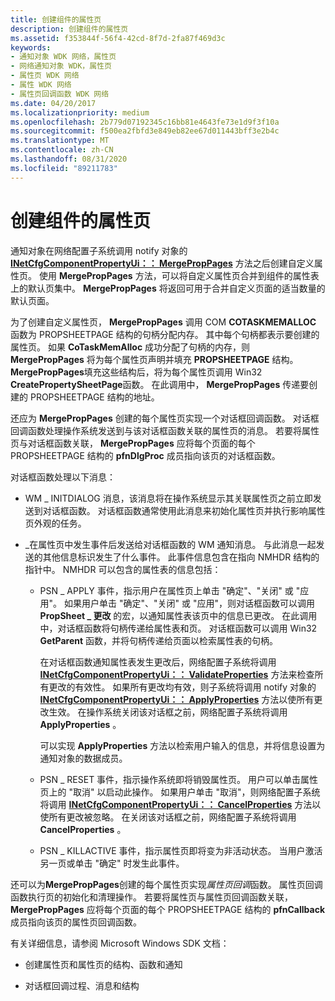 ```yaml
---
title: 创建组件的属性页
description: 创建组件的属性页
ms.assetid: f353844f-56f4-42cd-8f7d-2fa87f469d3c
keywords:
- 通知对象 WDK 网络，属性页
- 网络通知对象 WDK，属性页
- 属性页 WDK 网络
- 属性 WDK 网络
- 属性页回调函数 WDK 网络
ms.date: 04/20/2017
ms.localizationpriority: medium
ms.openlocfilehash: 2b779d07192345c16bb81e4643fe73e1d9f3f10a
ms.sourcegitcommit: f500ea2fbfd3e849eb82ee67d011443bff3e2b4c
ms.translationtype: MT
ms.contentlocale: zh-CN
ms.lasthandoff: 08/31/2020
ms.locfileid: "89211783"
---
```

# <a name="creating-property-pages-for-the-component"></a>创建组件的属性页





通知对象在网络配置子系统调用 notify 对象的 [**INetCfgComponentPropertyUi：： MergePropPages**](/previous-versions/windows/hardware/network/ff547746(v=vs.85)) 方法之后创建自定义属性页。 使用 **MergePropPages** 方法，可以将自定义属性页合并到组件的属性表上的默认页集中。 **MergePropPages** 将返回可用于合并自定义页面的适当数量的默认页面。

为了创建自定义属性页， **MergePropPages** 调用 COM **COTASKMEMALLOC** 函数为 PROPSHEETPAGE 结构的句柄分配内存。 其中每个句柄都表示要创建的属性页。 如果 **CoTaskMemAlloc** 成功分配了句柄的内存，则 **MergePropPages** 将为每个属性页声明并填充 **PROPSHEETPAGE** 结构。 **MergePropPages**填充这些结构后，将为每个属性页调用 Win32 **CreatePropertySheetPage**函数。 在此调用中， **MergePropPages** 传递要创建的 PROPSHEETPAGE 结构的地址。

还应为 **MergePropPages** 创建的每个属性页实现一个对话框回调函数。 对话框回调函数处理操作系统发送到与该对话框函数关联的属性页的消息。 若要将属性页与对话框函数关联， **MergePropPages** 应将每个页面的每个 PROPSHEETPAGE 结构的 **pfnDlgProc** 成员指向该页的对话框函数。

对话框函数处理以下消息：

-   WM \_ INITDIALOG 消息，该消息将在操作系统显示其关联属性页之前立即发送到对话框函数。 对话框函数通常使用此消息来初始化属性页并执行影响属性页外观的任务。

-   \_在属性页中发生事件后发送给对话框函数的 WM 通知消息。 与此消息一起发送的其他信息标识发生了什么事件。 此事件信息包含在指向 NMHDR 结构的指针中。 NMHDR 可以包含的属性表的信息包括：
    -   PSN \_ APPLY 事件，指示用户在属性页上单击 "确定"、"关闭" 或 "应用"。 如果用户单击 "确定"、"关闭" 或 "应用"，则对话框函数可以调用 **PropSheet \_ 更改** 的宏，以通知属性表该页中的信息已更改。 在此调用中，对话框函数将句柄传递给属性表和页。 对话框函数可以调用 Win32 **GetParent** 函数，并将句柄传递给页面以检索属性表的句柄。

        在对话框函数通知属性表发生更改后，网络配置子系统将调用 [**INetCfgComponentPropertyUi：： ValidateProperties**](/previous-versions/windows/hardware/network/ff547755(v=vs.85)) 方法来检查所有更改的有效性。 如果所有更改均有效，则子系统将调用 notify 对象的 [**INetCfgComponentPropertyUi：： ApplyProperties**](/previous-versions/windows/hardware/network/ff547741(v=vs.85)) 方法以使所有更改生效。 在操作系统关闭该对话框之前，网络配置子系统将调用 **ApplyProperties** 。

        可以实现 **ApplyProperties** 方法以检索用户输入的信息，并将信息设置为通知对象的数据成员。

    -   PSN \_ RESET 事件，指示操作系统即将销毁属性页。 用户可以单击属性页上的 "取消" 以启动此操作。 如果用户单击 "取消"，则网络配置子系统将调用 [**INetCfgComponentPropertyUi：： CancelProperties**](/previous-versions/windows/hardware/network/ff547742(v=vs.85)) 方法以使所有更改被忽略。 在关闭该对话框之前，网络配置子系统将调用 **CancelProperties** 。
    -   PSN \_ KILLACTIVE 事件，指示属性页即将变为非活动状态。 当用户激活另一页或单击 "确定" 时发生此事件。

还可以为**MergePropPages**创建的每个属性页实现*属性页回调*函数。 属性页回调函数执行页的初始化和清理操作。 若要将属性页与属性页回调函数关联， **MergePropPages** 应将每个页面的每个 PROPSHEETPAGE 结构的 **pfnCallback** 成员指向该页的属性页回调函数。

有关详细信息，请参阅 Microsoft Windows SDK 文档：

-   创建属性页和属性页的结构、函数和通知

-   对话框回调过程、消息和结构

 

